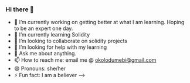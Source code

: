 ### Hi there 👋
- 🔭 I’m currently working on getting better at what I am learning. Hoping to be an expert one day. 
- 🌱 I’m currently learning Solidity
- 👯 I’m looking to collaborate on solidity projects
- 🤔 I’m looking for help with my learning
- 💬 Ask me about anything. 
- 📫 How to reach me: email me @ okolodumebi@gmail.com
- 😄 Pronouns: she/her
- ⚡ Fun fact: I am a believer
-->
